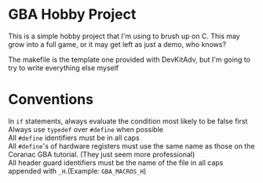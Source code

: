 # GBA Hobby Project
This is a simple hobby project that I'm using to brush up on C.
This may grow into a full game, or it may get left as just a demo, who knows?

The makefile is the template one provided with DevKitAdv, but I'm going to try to write everything else myself

# Conventions
In `if` statements, always evaluate the condition most likely to be false first  
Always use `typedef` over `#define` when possible  
All `#define` identifiers must be in all caps  
All `#define`'s of hardware registers must use the same name as those on the Coranac GBA tutorial. (They just seem more professional)  
All header guard identifiers must be the name of the file in all caps appended with `_H`.(Example: `GBA_MACROS_H`)  
